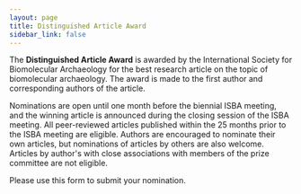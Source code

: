 ```yaml
---
layout: page
title: Distinguished Article Award
sidebar_link: false
---
```


The <b>Distinguished Article Award</b> is awarded by the International Society for Biomolecular Archaeology for the best 
research article on the topic of biomolecular archaeology. The award is made to the first author and corresponding authors of the article.

Nominations are open until one month before the biennial ISBA meeting, and the winning article is announced during the closing 
session of the ISBA meeting. All peer-reviewed articles published within the 25 months prior to the ISBA meeting are eligible. 
Authors are encouraged to nominate their own articles, but nominations of articles by others are also welcome. 
Articles by author's with close associations with members of the prize committee are not eligible. 

Please use this form to submit your nomination.
